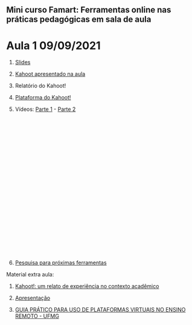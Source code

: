 ## Mini curso Famart: Ferramentas online nas práticas pedagógicas em sala de aula
# Aula 1 09/09/2021

1. [Slides](https://github.com/fischerJF/miniCursoFamart/blob/gh-pages/Ferramentas%20online%20nas%20pr%C3%A1ticas%20pedag%C3%B3gicas%20em%20sala%20de%20aula.pdf)

2. [Kahoot apresentado na aula](https://create.kahoot.it/share/apresentacao-kahoot/b97267e0-3f1f-4c03-ba79-b8ea90d17336) 

3. Relatório do Kahoot!

4. [Plataforma do Kahoot!](https://kahoot.com/schools-u/)

5. Vídeos: [Parte 1](https://youtu.be/fWHy-YtJ6MM) - [Parte 2](https://youtu.be/iaIpQMeLxXM)


<object style="height: 390px; width: 640px">
		<param name="movie" value="http://www.youtube.com/v/IUsV--AhxrM?version=3&feature=player_detailpage">
		<param name="allowFullScreen" value="true">
		<param name="allowScriptAccess" value="always">
		<embed src="http://www.youtube.com/v/IUsV--AhxrM?version=3&feature=player_detailpage" type="application/x-shockwave-flash" allowfullscreen="true" allowScriptAccess="always" width="640" height="360">
	</object>
  
  
6. [Pesquisa para próximas ferramentas](https://forms.gle/E2HQJKdKRbD5pxAP7)

Material extra aula:

1. [Kahoot!: um relato de experiência no contexto acadêmico](https://github.com/fischerJF/miniCursoFamart/blob/gh-pages/Kahoot!-%20um%20relato%20de%20experiencia%20no%20contexto%20acad%C3%AAmico.pdf)

2. [Apresentação](https://github.com/fischerJF/miniCursoFamart/blob/gh-pages/Apresentacao_Kahoot%20-%20um%20relato%20de%20experiencia%20no%20contexto%20acad%C3%AAmico.pdf)

3. [GUIA PRÁTICO PARA USO DE PLATAFORMAS VIRTUAIS NO ENSINO REMOTO - UFMG](https://www.nescon.medicina.ufmg.br/biblioteca/imagem/E-book-Guia-pratico-plataformas-virtuais-3.pdf)
